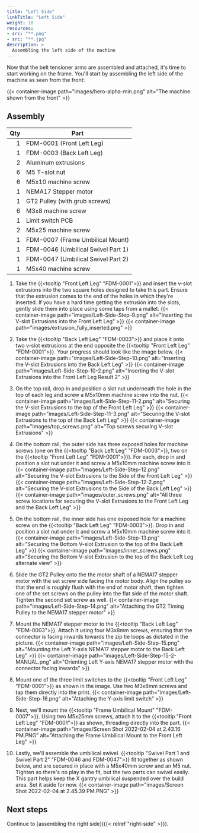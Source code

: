 ```yaml
---
title: "Left Side"
linkTitle: "Left Side"
weight: 10
resources:
- src: "**.png"
- src: "**.jpg"
description: >
  Assembling the left side of the machine
---
```


Now that the belt tensioner arms are assembled and attached, it's time to start working on the frame. You'll start by assembling the left side of the machine as seen from the front:

{{< container-image path="images/hero-alpha-min.png" alt="The machine shown from the front" >}}

## Assembly

| Qty | Part                               |
|----:|------------------------------------|
|   1 | FDM-0001 (Front Left Leg)          |
|   1 | FDM-0003 (Back Left Leg)           |
|   2 | Aluminum extrusions                |
|   6 | M5 T-slot nut                      |
|   6 | M5x10 machine screw                |
|   1 | NEMA17 Stepper motor               |
|   1 | GT2 Pulley (with grub screws)      |
|   6 | M3x8 machine screw                 |
|   1 | Limit switch PCB                   |
|   2 | M5x25 machine screw                |
|   1 | FDM-0007 (Frame Umbilical Mount)   |
|   1 | FDM-0046 (Umbilical Swivel Part 1) |
|   1 | FDM-0047 (Umbilical Swivel Part 2) |
|   1 | M5x40 machine screw                |

1. Take the {{<tooltip "Front Left Leg" "FDM-0001">}} and insert the v-slot extrusions into the two square holes designed to take this part. Ensure that the extrusion comes to the end of the holes in which they're inserted. If you have a hard time getting the extrusion into the slots, gently slide them into place using some taps from a mallet.
  {{< container-image path="images/Left-Side-Step-9.png" alt="Inserting the V-slot Extrusions into the Front Left Leg" >}}
  {{< container-image path="images/extrusion_fully_inserted.png" >}}

2. Take the {{<tooltip "Back Left Leg" "FDM-0003">}} and place it onto two v-slot extrusions at the end opposite the {{<tooltip "Front Left Leg" "FDM-0001">}}. Your progress should look like the image below.
  {{< container-image path="images/Left-Side-Step-10.png" alt="Inserting the V-slot Extrusions into the Back Left Leg" >}}
  {{< container-image path="images/Left-Side-Step-10-2.png" alt="Inserting the V-slot Extrusions into the Front Left Leg Result 2" >}}

3. On the top rail, drop in and position a slot nut underneath the hole in the top of each leg and screw a M5x10mm machine screw into the nut.
  {{< container-image path="images/Left-Side-Step-11-2.png" alt="Securing the V-slot Extrusions to the top of the Front Left Leg" >}}
  {{< container-image path="images/Left-Side-Step-11-3.png" alt="Securing the V-slot Extrusions to the top of the Back Left Leg" >}}
  {{< container-image path="images/top_screws.png" alt="Top screws securing V-slot Extrusions" >}}

4. On the bottom rail, the outer side has three exposed holes for machine screws (one on the {{<tooltip "Back Left Leg" "FDM-0003">}}, two on the {{<tooltip "Front Left Leg" "FDM-0001">}}). For each, drop in and position a slot nut under it and screw a M5x10mm machine screw into it.
  {{< container-image path="images/Left-Side-Step-12.png" alt="Securing the V-slot Extrusions to the Side of the Front Left Leg" >}}
  {{< container-image path="images/Left-Side-Step-12-2.png" alt="Securing the V-slot Extrusions to the Side of the Back Left Leg" >}}
  {{< container-image path="images/outer_screws.png" alt="All three screw locations for securing the V-slot Extrusions to the Front Left Leg and the Back Left Leg" >}}

5. On the bottom rail, the inner side has one exposed hole for a machine screw on the {{<tooltip "Back Left Leg" "FDM-0003">}}. Drop in and position a slot nut under it and screw a M5x10mm machine screw into it.
  {{< container-image path="images/Left-Side-Step-13.png" alt="Securing the Bottom V-slot Extrusion to the top of the Back Left Leg" >}}
  {{< container-image path="images/inner_screws.png" alt="Securing the Bottom V-slot Extrusion to the top of the Back Left Leg alternate view" >}}

6. Slide the GT2 Pulley onto the the motor shaft of a NEMA17 stepper motor with the set screw side facing the motor body. Align the pulley so that the end is roughly flush with the end of motor shaft, then tighten one of the set screws on the pulley into the flat side of the motor shaft. Tighten the second set screw as well.
  {{< container-image path="images/Left-Side-Step-14.png" alt="Attaching the GT2 Timing Pulley to the NEMA17 stepper motor" >}}

7. Mount the NEMA17 stepper motor to the {{<tooltip "Back Left Leg" "FDM-0003">}}. Attach it using four M3x8mm screws, ensuring that the connector is facing inwards towards the zip tie loops as dictated in the picture.
  {{< container-image path="images/Left-Side-Step-15.png" alt="Mounting the Left Y-axis NEMA17 stepper motor to the Back Left Leg" >}}
  {{< container-image path="images/Left-Side-Step-15-2-MANUAL.png" alt="Orienting Left Y-axis NEMA17 stepper motor with the connector facing inwards" >}}

8. Mount one of the three limit switches to the {{<tooltip "Front Left Leg" "FDM-0001">}} as shown in the image. Use two M3x8mm screws and tap them directly into the print.
    {{< container-image path="images/Left-Side-Step-16.png" alt="Attaching the Y-axis limit switch" >}}

9. Next, we'll mount the {{<tooltip "Frame Umbilical Mount" "FDM-0007">}}. Using two M5x25mm screws, attach it to the {{<tooltip "Front Left Leg" "FDM-0001">}} as shown, threading directly into the part.
  {{< container-image path="images/Screen Shot 2022-02-04 at 2.43.16 PM.PNG" alt="Attaching the Frame Umbilical Mount to the Front Left Leg" >}}

10. Lastly, we'll assemble the umbilical swivel. {{<tooltip "Swivel Part 1 and Swivel Part 2" "FDM-0046 and FDM-0047">}} fit together as shown below, and are secured in place with a M5x40mm screw and an M5 nut. Tighten so there's no play in the fit, but the two parts can swivel easily. This part helps keep the X gantry umbilical suspended over the build area. Set it aside for now.
  {{< container-image path="images/Screen Shot 2022-02-04 at 2.45.39 PM.PNG" >}}

## Next steps

Continue to [assembling the right side]({{< relref "right-side" >}}).
